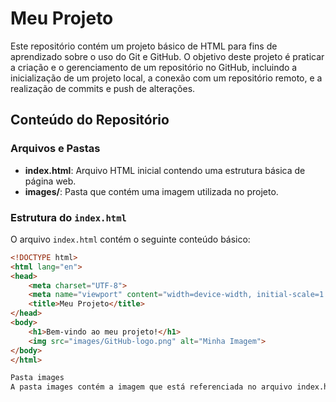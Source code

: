 # Meu Projeto

Este repositório contém um projeto básico de HTML para fins de aprendizado sobre o uso do Git e GitHub. O objetivo deste projeto é praticar a criação e o gerenciamento de um repositório no GitHub, incluindo a inicialização de um projeto local, a conexão com um repositório remoto, e a realização de commits e push de alterações.

## Conteúdo do Repositório

### Arquivos e Pastas

- **index.html**: Arquivo HTML inicial contendo uma estrutura básica de página web.
- **images/**: Pasta que contém uma imagem utilizada no projeto.

### Estrutura do `index.html`

O arquivo `index.html` contém o seguinte conteúdo básico:

```html
<!DOCTYPE html>
<html lang="en">
<head>
    <meta charset="UTF-8">
    <meta name="viewport" content="width=device-width, initial-scale=1.0">
    <title>Meu Projeto</title>
</head>
<body>
    <h1>Bem-vindo ao meu projeto!</h1>
    <img src="images/GitHub-logo.png" alt="Minha Imagem">
</body>
</html>

Pasta images
A pasta images contém a imagem que está referenciada no arquivo index.html. A imagem foi adicionada para demonstrar como incluir recursos externos em uma página web.
